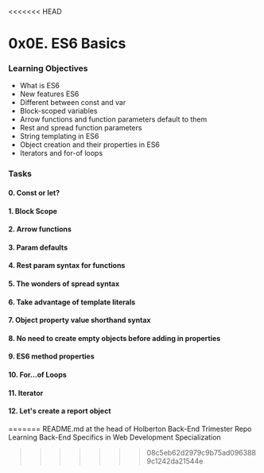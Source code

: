 <<<<<<< HEAD
# 0x0E. ES6 Basics

### Learning Objectives
* What is ES6
* New features ES6
* Different between const and var
* Block-scoped variables
* Arrow functions and function parameters default to them
* Rest and spread function parameters
* String templating in ES6
* Object creation and their properties in ES6
* Iterators and for-of loops

### Tasks
#### 0. Const or let?
#### 1. Block Scope
#### 2. Arrow functions
#### 3. Param defaults
#### 4. Rest param syntax for functions
#### 5. The wonders of spread syntax
#### 6. Take advantage of template literals
#### 7. Object property value shorthand syntax
#### 8. No need to create empty objects before adding in properties
#### 9. ES6 method properties
#### 10. For...of Loops
#### 11. Iterator
#### 12. Let's create a report object
=======
README.md at the head of Holberton Back-End Trimester Repo
Learning Back-End Specifics in Web Development Specialization
>>>>>>> 08c5eb62d2979c9b75ad0963889c1242da21544e
